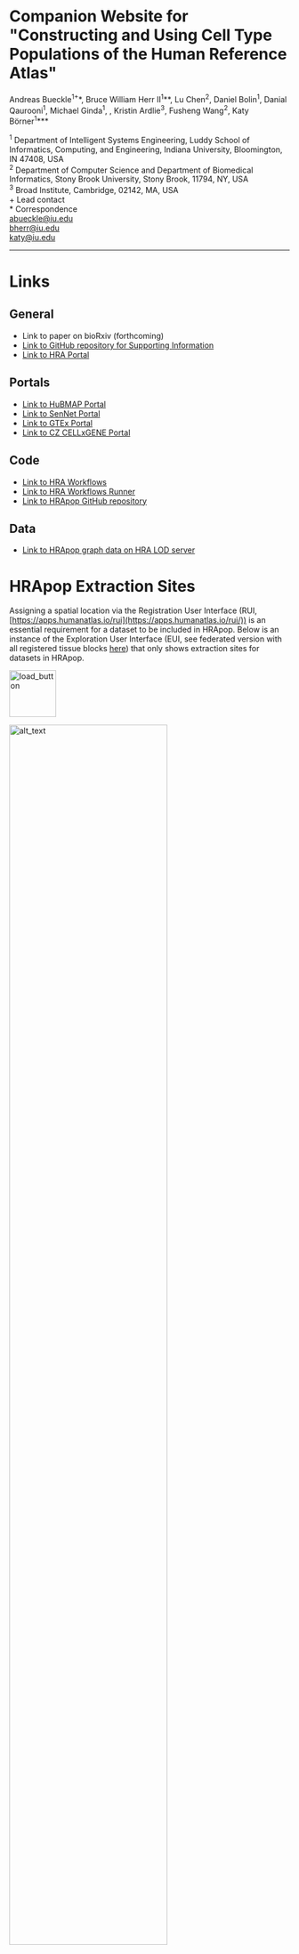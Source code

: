 # **Companion Website for "Constructing and Using Cell Type Populations of the Human Reference Atlas"**

Andreas Bueckle<sup>1+</sup>\*, Bruce William Herr II<sup>1</sup>\*\*, Lu Chen<sup>2</sup>, Daniel Bolin<sup>1</sup>, Danial Qaurooni<sup>1</sup>, Michael Ginda<sup>1</sup>, , Kristin Ardlie<sup>3</sup>, Fusheng Wang<sup>2</sup>, Katy Börner<sup>1</sup>\*\*\*

<sup>1</sup> Department of Intelligent Systems Engineering, Luddy School of Informatics, Computing, and Engineering, Indiana University, Bloomington, IN 47408, USA \
<sup>2</sup> Department of Computer Science and Department of Biomedical Informatics, Stony Brook University, Stony Brook, 11794, NY, USA \
<sup>3</sup> Broad Institute, Cambridge, 02142, MA, USA \
\+ Lead contact\
\* Correspondence\
[abueckle@iu.edu](mailto:abueckle@iu.edu)\
[bherr@iu.edu](mailto:bherr@iu.edu)\
[katy@iu.edu](katy@iu.edu)


---

# Links
## General
- Link to paper on bioRxiv (forthcoming)
- [Link to GitHub repository for Supporting Information](https://github.com/cns-iu/hra-cell-type-populations-supporting-information)
- [Link to HRA Portal](https://humanatlas.io/)

## Portals
- [Link to HuBMAP Portal](https://portal.hubmapconsortium.org/)
- [Link to SenNet Portal](https://data.sennetconsortium.org/)
- [Link to GTEx Portal](https://gtexportal.org/home/)
- [Link to CZ CELLxGENE Portal](https://cellxgene.cziscience.com/)

## Code
- [Link to HRA Workflows](https://github.com/hubmapconsortium/hra-workflows/tree/main)
- [Link to HRA Workflows Runner](https://github.com/hubmapconsortium/hra-workflows-runner/)
- [Link to HRApop GitHub repository](https://github.com/x-atlas-consortia/hra-pop/tree/main/)

## Data
- [Link to HRApop graph data on HRA LOD server](https://cdn.humanatlas.io/digital-objects/graph/hra-pop/latest/)

# HRApop Extraction Sites
Assigning a spatial location via the Registration User Interface (RUI, [https://apps.humanatlas.io/rui](https://apps.humanatlas.io/rui/)) is an essential requirement for a dataset to be included in HRApop. Below is an instance of the Exploration User Interface (EUI, see federated version with all registered tissue blocks [here](https://apps.humanatlas.io/eui/)) that only shows extraction sites for datasets in HRApop.  

<a target="_blank" href="https://cns-iu.github.io/hra-cell-type-populations-supporting-information/eui.html"><img alt="load_button" width="84px" src="images/button_load.png" /></a>

<a target="_blank" href="https://cns-iu.github.io/hra-cell-type-populations-supporting-information/eui.html"><img alt="alt_text" width="75%" src="images/eui_preview.png"></a>

# Interactive Sankey Diagrams

In total, as of HRApop v0.11.1, there are 11,817 datasets in the HRApop Universe (107 of which are sc-proteomics), and they cover 27 organs. 619 datasets make up the HRApop Atlas. 3680 datasets have an extraction site but no cell summary. Inversely, 5075 datasets have a cell summary but no extraction site. 2324 datasets have neither. The total number of non-atlas datasets is 11,198. The Sankey diagrams below offer an overview of HRApop Universe and Atlas provenance. 

Explore the Sankey diagram for the HRApop Universe below (embedded) or [here](https://cns-iu.github.io/hra-cell-type-populations-supporting-information/sankey_universe_plotly.html).
<iframe 
src="https://cns-iu.github.io/hra-cell-type-populations-supporting-information/sankey_universe_plotly.html" 
title="Sankey HRApop Universe"
  width="100%"
  height="100%"
    frameborder="0" 
    allowfullscreen>
</iframe>

Explore the Sankey diagram for the HRApop Universe below (embedded) or [here](https://cns-iu.github.io/hra-cell-type-populations-supporting-information/sankey_atlas_plotly.html).
<iframe 
src="https://cns-iu.github.io/hra-cell-type-populations-supporting-information/sankey_atlas_plotly.html" 
title="Sankey HRApop Universe"
  width="100%" 
  height="100%"
    frameborder="0" 
    allowfullscreen>
</iframe>


# Bar Graphs for Cell Summaries
Shown here are bar graphs for…

# Number of Cell Types per Anatomical Structure 

See the table at [https://github.com/cns-iu/hra-cell-type-populations-supporting-information/blob/main/tables/output/table_SdataTableForAs.csv](https://github.com/cns-iu/hra-cell-type-populations-supporting-information/blob/main/tables/output/table_SdataTableForAs.csv).

# Exemplary Cell Summaries

## For a Dataset

```json
  {
      "@id": "https://entity.api.hubmapconsortium.org/entities/1628b6f7eb615862322d6274a6bc9fa0",
      "@type": "Donor",
      "samples": [
        {
          "@id": "https://entity.api.hubmapconsortium.org/entities/0b43d8d0dbbc5e3923a8b963650ab8e3",
          "@type": "Sample",
          "datasets": [],
          "sections": [
            {
              "@id": "https://entity.api.hubmapconsortium.org/entities/35e16f13caab262f446836f63cf4ad42",
              "@type": "Sample",
              "datasets": [
                {
                  "@id": "https://entity.api.hubmapconsortium.org/entities/3de525fe3e5718f297e8d62e037a042d",
                  "@type": "Dataset",
                  "link": "https://portal.hubmapconsortium.org/browse/dataset/3de525fe3e5718f297e8d62e037a042d",
                  "technology": "RNAseq",
                  "cell_count": "6000",
                  "gene_count": "60286",
                  "organ_id": "http://purl.obolibrary.org/obo/UBERON_0002108",
                  "label": "Registered 11/3/2023, HuBMAP Process, TMC-Stanford",
                  "description": "Dataset Type: RNAseq [Salmon]",
                  "thumbnail": "assets/icons/ico-unknown.svg",
                  "summaries": [
                    {
                      "@type": "CellSummary",
                      "annotation_method": "celltypist",
                      "modality": "sc_transcriptomics",
                      "summary": [
                        {
                          "cell_id": "ASCTB-TEMP:enterocyte",
                          "cell_label": "Enterocyte",
                          "gene_expr": [
                            {
                              "gene_id": "HGNC:11036",
                              "gene_label": "SLC5A1",
                              "ensembl_id": "ENSG00000100170.10",
                              "mean_gene_expr_value": 3.376218795776367
                            },
                            {
                              "gene_id": "HGNC:7154",
                              "gene_label": "MME",
                              "ensembl_id": "ENSG00000196549.12",
                              "mean_gene_expr_value": 3.1750330924987793
                            },
                            {
                              "gene_id": "HGNC:10920",
                              "gene_label": "SLC15A1",
                              "ensembl_id": "ENSG00000088386.17",
                              "mean_gene_expr_value": 2.528520345687866
                            },
                            {
                              "gene_id": "HGNC:8747",
                              "gene_label": "PCSK5",
                              "ensembl_id": "ENSG00000099139.14",
                              "mean_gene_expr_value": 3.862326145172119
                            },
                            {
                              "gene_id": "HGNC:4212",
                              "gene_label": "GDA",
                              "ensembl_id": "ENSG00000119125.17",
                              "mean_gene_expr_value": 3.0900673866271973
                            },
                            {
                              "gene_id": "HGNC:2661",
                              "gene_label": "DAB1",
                              "ensembl_id": "ENSG00000173406.15",
                              "mean_gene_expr_value": 2.3853349685668945
                            },
                            {
                              "gene_id": "HGNC:2638",
                              "gene_label": "CYP3A5",
                              "ensembl_id": "ENSG00000106258.15",
                              "mean_gene_expr_value": 2.978743314743042
                            },
                            {
                              "gene_id": "ensembl:ENSG00000276490.1",
                              "gene_label": "ENSG00000276490.1",
                              "ensembl_id": "ENSG00000276490.1",
                              "mean_gene_expr_value": 2.3606600761413574
                            },
                            {
                              "gene_id": "HGNC:25835",
                              "gene_label": "THSD4",
                              "ensembl_id": "ENSG00000187720.14",
                              "mean_gene_expr_value": 2.495177745819092
                            },
                            {
                              "gene_id": "HGNC:10856",
                              "gene_label": "SI",
                              "ensembl_id": "ENSG00000090402.8",
                              "mean_gene_expr_value": 3.1366496086120605
                            }
                          ],
                          "count": 3600,
                          "@type": "CellSummaryRow",
                          "percentage": 0.6
                        }
										}
								}
						}
				}
	}
```

## For an AS

```json
  {
      "@type": "CellSummary",
      "sex": "Female",
      "cell_source": "http://purl.obolibrary.org/obo/UBERON_0002189",
      "cell_source_label": "outer cortex of kidney",
      "annotation_method": "azimuth",
      "aggregated_summary_count": 37,
      "aggregated_summaries": [
        {
          "aggregated_cell_source": "https://entity.api.hubmapconsortium.org/entities/367fee3b40cba682063289505b922be1",
          "percentage": 0.981
        },
        {
          "aggregated_cell_source": "https://entity.api.hubmapconsortium.org/entities/434fbc55d458dc4e06da9ba4961f3840",
          "percentage": 0.343
        },
        {
          "aggregated_cell_source": "https://entity.api.hubmapconsortium.org/entities/fbfdd102ecd60d7cf9d3da8c3d83a5c4",
          "percentage": 0.343
        },
        {
          "aggregated_cell_source": "https://entity.api.hubmapconsortium.org/entities/ac1d4544ab4886b851f74b2c21952378",
          "percentage": 0.343
        },
        {
          "aggregated_cell_source": "https://entity.api.hubmapconsortium.org/entities/e7bdf34c4da9f1d880f2615226e9713d",
          "percentage": 0.343
        },
        {
          "aggregated_cell_source": "https://entity.api.hubmapconsortium.org/entities/9b99c75de2347b9567e33065108488e8",
          "percentage": 0.343
        },
        {
          "aggregated_cell_source": "https://entity.api.hubmapconsortium.org/entities/aa93e53df10842c13348a334c8fe423f",
          "percentage": 0.343
        },
        {
          "aggregated_cell_source": "https://entity.api.hubmapconsortium.org/entities/254801a318687281ba3e473569d89a45",
          "percentage": 0.324
        },
        {
          "aggregated_cell_source": "https://entity.api.hubmapconsortium.org/entities/eb961e5dc50239d35f5398903c64e2b9",
          "percentage": 0.324
        },
        {
          "aggregated_cell_source": "https://entity.api.hubmapconsortium.org/entities/524dc341a03c155b6f4140e9d72f9b1d",
          "percentage": 0.961
        },
        {
          "aggregated_cell_source": "https://entity.api.hubmapconsortium.org/entities/e375a44f5cf5457c8f9b1132574c2436",
          "percentage": 0.961
        },
        {
          "aggregated_cell_source": "https://entity.api.hubmapconsortium.org/entities/2cd4eabca0b653af7f3b79534b2d641f",
          "percentage": 1
        },
        {
          "aggregated_cell_source": "https://entity.api.hubmapconsortium.org/entities/d1af36911148fdd7001fd4eebe7222f1",
          "percentage": 1
        },
        {
          "aggregated_cell_source": "https://entity.api.hubmapconsortium.org/entities/0a21f3fa27109790483f2a0729be53de",
          "percentage": 1
        },
        {
          "aggregated_cell_source": "https://entity.api.hubmapconsortium.org/entities/c1a0c043d0a986d71552091cc1b09742",
          "percentage": 1
        },
        {
          "aggregated_cell_source": "https://entity.api.hubmapconsortium.org/entities/7c9e07c96d144536525b1f889acee14d",
          "percentage": 0.5
        },
        {
          "aggregated_cell_source": "https://entity.api.hubmapconsortium.org/entities/898138b7f45a67c574e9955fb400e9be",
          "percentage": 0.5
        },
        {
          "aggregated_cell_source": "https://entity.api.hubmapconsortium.org/entities/08c1aa2e74700e1170fc9218ae255992",
          "percentage": 0.039
        },
        {
          "aggregated_cell_source": "https://entity.api.hubmapconsortium.org/entities/1197c73d127193dd493ff542890a3d3d",
          "percentage": 0.039
        },
        {
          "aggregated_cell_source": "https://entity.api.hubmapconsortium.org/entities/8c5e705001d5cc1c40dbd963ad848486",
          "percentage": 1
        },
        {
          "aggregated_cell_source": "https://entity.api.hubmapconsortium.org/entities/ccbad4ffd323265937b842ea36ada4ad",
          "percentage": 1
        },
        {
          "aggregated_cell_source": "https://entity.api.hubmapconsortium.org/entities/5039cf8619f6f8b5b4a14af1037e1d1f",
          "percentage": 1
        },
        {
          "aggregated_cell_source": "https://entity.api.hubmapconsortium.org/entities/7646a8a89555a123a56446b66c183d58",
          "percentage": 1
        },
        {
          "aggregated_cell_source": "https://api.cellxgene.cziscience.com/dp/v1/collections/bcb61471-2a44-4d00-a0af-ff085512674c#29-10012$cortex%20of%20kidney",
          "percentage": 0.9
        },
        {
          "aggregated_cell_source": "https://api.cellxgene.cziscience.com/dp/v1/collections/bcb61471-2a44-4d00-a0af-ff085512674c#30-10034$cortex%20of%20kidney",
          "percentage": 0.9
        },
        {
          "aggregated_cell_source": "https://api.cellxgene.cziscience.com/dp/v1/collections/bcb61471-2a44-4d00-a0af-ff085512674c#27-10039$kidney",
          "percentage": 0.9
        },
        {
          "aggregated_cell_source": "https://api.cellxgene.cziscience.com/dp/v1/collections/bcb61471-2a44-4d00-a0af-ff085512674c#29-10006$cortex%20of%20kidney",
          "percentage": 0.9
        },
        {
          "aggregated_cell_source": "https://api.cellxgene.cziscience.com/dp/v1/collections/bcb61471-2a44-4d00-a0af-ff085512674c#18-142$cortex%20of%20kidney",
          "percentage": 0.9
        },
        {
          "aggregated_cell_source": "https://api.cellxgene.cziscience.com/dp/v1/collections/bcb61471-2a44-4d00-a0af-ff085512674c#31-10035$cortex%20of%20kidney",
          "percentage": 0.9
        },
        {
          "aggregated_cell_source": "https://api.cellxgene.cziscience.com/dp/v1/collections/bcb61471-2a44-4d00-a0af-ff085512674c#29-10008$cortex%20of%20kidney",
          "percentage": 0.9
        },
        {
          "aggregated_cell_source": "https://api.cellxgene.cziscience.com/dp/v1/collections/bcb61471-2a44-4d00-a0af-ff085512674c#31-10042$kidney",
          "percentage": 0.9
        },
        {
          "aggregated_cell_source": "https://api.cellxgene.cziscience.com/dp/v1/collections/bcb61471-2a44-4d00-a0af-ff085512674c#18-162$cortex%20of%20kidney",
          "percentage": 0.9
        },
        {
          "aggregated_cell_source": "https://api.cellxgene.cziscience.com/dp/v1/collections/bcb61471-2a44-4d00-a0af-ff085512674c#29-10016$kidney",
          "percentage": 0.9
        },
        {
          "aggregated_cell_source": "https://api.cellxgene.cziscience.com/dp/v1/collections/bcb61471-2a44-4d00-a0af-ff085512674c#34-10050$kidney",
          "percentage": 0.9
        },
        {
          "aggregated_cell_source": "https://api.cellxgene.cziscience.com/dp/v1/collections/bcb61471-2a44-4d00-a0af-ff085512674c#34-10184$kidney",
          "percentage": 0.9
        },
        {
          "aggregated_cell_source": "https://api.cellxgene.cziscience.com/dp/v1/collections/bcb61471-2a44-4d00-a0af-ff085512674c#31-10040$kidney",
          "percentage": 0.9
        },
        {
          "aggregated_cell_source": "https://api.cellxgene.cziscience.com/dp/v1/collections/bcb61471-2a44-4d00-a0af-ff085512674c#29-10011$kidney",
          "percentage": 0.9
        }
      ]
	}
```